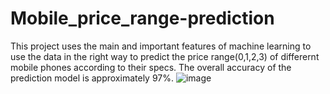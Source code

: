 # Mobile_price_range-prediction
This project uses the main and important features of machine learning to use the data in the right way to predict the price range(0,1,2,3) of differernt mobile phones according to their specs.
The overall accuracy of the prediction model is approximately 97%.
![image](https://github.com/user-attachments/assets/e5e3ba73-700e-4295-9c28-8e6831e120c2)
